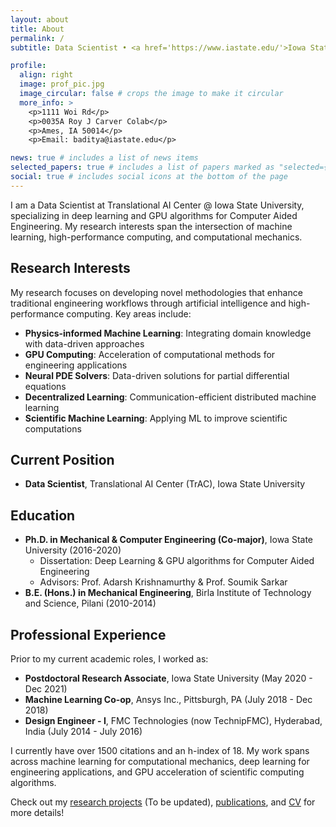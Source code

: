 ```yaml
---
layout: about
title: About
permalink: /
subtitle: Data Scientist • <a href='https://www.iastate.edu/'>Iowa State University</a>

profile:
  align: right
  image: prof_pic.jpg
  image_circular: false # crops the image to make it circular
  more_info: >
    <p>1111 Woi Rd</p>
    <p>0035A Roy J Carver Colab</p>
    <p>Ames, IA 50014</p>
    <p>Email: baditya@iastate.edu</p>

news: true # includes a list of news items
selected_papers: true # includes a list of papers marked as "selected={true}"
social: true # includes social icons at the bottom of the page
---
```


I am a Data Scientist at Translational AI Center @ Iowa State University, specializing in deep learning and GPU algorithms for Computer Aided Engineering. My research interests span the intersection of machine learning, high-performance computing, and computational mechanics.

## Research Interests

My research focuses on developing novel methodologies that enhance traditional engineering workflows through artificial intelligence and high-performance computing. Key areas include:

- **Physics-informed Machine Learning**: Integrating domain knowledge with data-driven approaches
- **GPU Computing**: Acceleration of computational methods for engineering applications
- **Neural PDE Solvers**: Data-driven solutions for partial differential equations
- **Decentralized Learning**: Communication-efficient distributed machine learning
- **Scientific Machine Learning**: Applying ML to improve scientific computations

## Current Position

- **Data Scientist**, Translational AI Center (TrAC), Iowa State University

## Education

- **Ph.D. in Mechanical & Computer Engineering (Co-major)**, Iowa State University (2016-2020)
  - Dissertation: Deep Learning & GPU algorithms for Computer Aided Engineering
  - Advisors: Prof. Adarsh Krishnamurthy & Prof. Soumik Sarkar
- **B.E. (Hons.) in Mechanical Engineering**, Birla Institute of Technology and Science, Pilani (2010-2014)

## Professional Experience

Prior to my current academic roles, I worked as:

- **Postdoctoral Research Associate**, Iowa State University (May 2020 - Dec 2021)
- **Machine Learning Co-op**, Ansys Inc., Pittsburgh, PA (July 2018 - Dec 2018)
- **Design Engineer - I**, FMC Technologies (now TechnipFMC), Hyderabad, India (July 2014 - July 2016)

I currently have over 1500 citations and an h-index of 18. My work spans across machine learning for computational mechanics, deep learning for engineering applications, and GPU acceleration of scientific computing algorithms.

Check out my [research projects](/projects/) (To be updated), [publications](/publications/), and [CV](/cv/) for more details!
